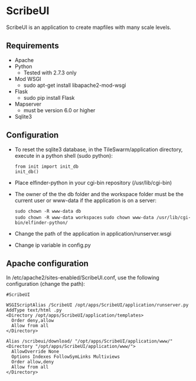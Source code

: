ScribeUI
=========

ScribeUI is an application to create mapfiles with many scale levels.

Requirements
------------
 * Apache
 * Python
    * Tested with 2.7.3 only
 * Mod WSGI
    * sudo apt-get install libapache2-mod-wsgi
 * Flask
    * sudo pip install Flask
 * Mapserver
    * must be version 6.0 or higher
 * Sqlite3

Configuration
-------------
 * To reset the sqlite3 database, in the TileSwarm/application directory, execute in a python shell (sudo python):

    `from init import init_db`  
    `init_db()`

 * Place elfinder-python in your cgi-bin repository (/usr/lib/cgi-bin)

 * The owner of the the db folder and the workspace folder must be the current user or www-data if the application is on a server:

    `sudo chown -R www-data db`  
    `sudo chown -R www-data workspaces`
    `sudo chown www-data /usr/lib/cgi-bin/elfinder-python/`   

 * Change the path of the application in application/runserver.wsgi

 * Change ip variable in config.py

Apache configuration
--------------------
In /etc/apache2/sites-enabled/ScribeUI.conf, use the following configuration (change the path):

    #ScribeUI     
    
    WSGIScriptAlias /ScribeUI /opt/apps/ScribeUI/application/runserver.py
    AddType text/html .py
    <Directory /opt/apps/ScribeUI/application/templates>
      Order deny,allow
      Allow from all
    </Directory>

    Alias /scribeui/download/ "/opt/apps/ScribeUI/application/www/"
    <Directory "/opt/apps/ScribeUI/application/www/">
      AllowOverride None
      Options Indexes FollowSymLinks Multiviews
      Order allow,deny
      Allow from all
    </Directory>

